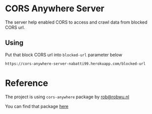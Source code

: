 # CORS Anywhere Server

The server help enabled CORS to access and crawl data from blocked CORS url.

## Using

Put that block CORS url into `blocked-url` parameter below

```
https://cors-anywhere-server-nabatti99.herokuapp.com/blocked-url
```

# Reference

The project is using `cors-anywhere` package by [rob@robwu.nl](https://www.npmjs.com/~rob-w)

You can find that package [here](https://www.npmjs.com/package/cors-anywhere)